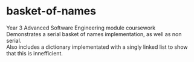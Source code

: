 # basket-of-names  
Year 3 Advanced Software Engineering module coursework  
Demonstrates a serial basket of names implementation, as well as non serial.  
Also includes a dictionary implementated with a singly linked list to show that this is innefficient.  

